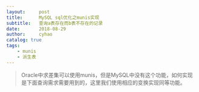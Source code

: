 ```yaml
---
layout:     post
title:      MySQL sql优化之munis实现
subtitle:   查询a表存在而b表不存在的记录
date:       2018-08-29
author:     cyhao
catalog: true
tags:
    - munis
    - 派生表
---
```


>Oracle中求差集可以使用munis，但是MySQL中没有这个功能，如何实现是下面查询需求需要用到的，这里我们使用相应的变换实现同等功能。

